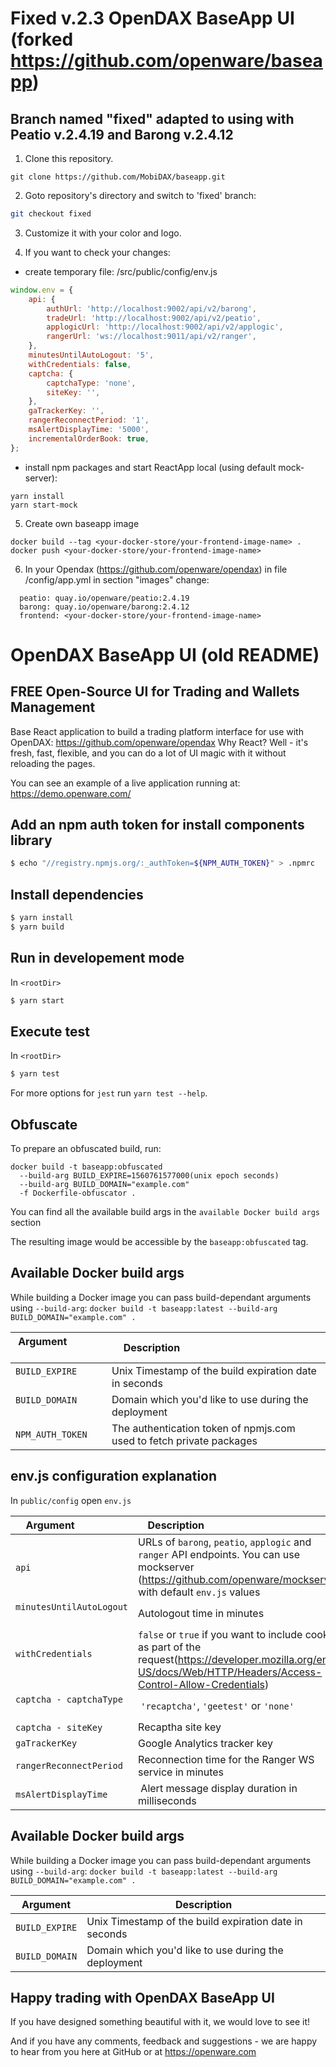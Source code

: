 # Fixed v.2.3 OpenDAX BaseApp UI (forked https://github.com/openware/baseapp)
## Branch named "fixed" adapted to using with Peatio v.2.4.19 and Barong v.2.4.12

1. Clone this repository.

```
git clone https://github.com/MobiDAX/baseapp.git
```

2. Goto repository's directory and switch to 'fixed' branch:

```bash
git checkout fixed
```

3. Customize it with your color and logo.

4. If you want to check your changes:

- create temporary file: /src/public/config/env.js

```js
window.env = {
    api: {
        authUrl: 'http://localhost:9002/api/v2/barong',
        tradeUrl: 'http://localhost:9002/api/v2/peatio',
        applogicUrl: 'http://localhost:9002/api/v2/applogic',
        rangerUrl: 'ws://localhost:9011/api/v2/ranger',
    },
    minutesUntilAutoLogout: '5',
    withCredentials: false,
    captcha: {
        captchaType: 'none',
        siteKey: '',
    },
    gaTrackerKey: '',
    rangerReconnectPeriod: '1',
    msAlertDisplayTime: '5000',
    incrementalOrderBook: true,
};
```

- install npm packages and start ReactApp local (using default mock-server):

```
yarn install
yarn start-mock
```

5. Create own baseapp image

```
docker build --tag <your-docker-store/your-frontend-image-name> .
docker push <your-docker-store/your-frontend-image-name>
```

6. In your Opendax (https://github.com/openware/opendax) in file /config/app.yml in section "images" change:

```
  peatio: quay.io/openware/peatio:2.4.19
  barong: quay.io/openware/barong:2.4.12
  frontend: <your-docker-store/your-frontend-image-name>
```




# OpenDAX BaseApp UI (old README)
## FREE Open-Source UI for Trading and Wallets Management

Base React application to build a trading platform interface for use with OpenDAX: https://github.com/openware/opendax
Why React? Well - it's fresh, fast, flexible, and you can do a lot of UI magic with it without reloading the pages.

You can see an example of a live application running at: https://demo.openware.com/

## Add an npm auth token for install components library

```bash
$ echo "//registry.npmjs.org/:_authToken=${NPM_AUTH_TOKEN}" > .npmrc
```

## Install dependencies

```bash
$ yarn install
$ yarn build
```

## Run in developement mode

In `<rootDir>`

```bash
$ yarn start
```

## Execute test

In `<rootDir>`

```bash
$ yarn test
```

For more options for `jest` run `yarn test --help`.

## Obfuscate

To prepare an obfuscated build, run:

```
docker build -t baseapp:obfuscated
  --build-arg BUILD_EXPIRE=1560761577000(unix epoch seconds)
  --build-arg BUILD_DOMAIN="example.com"
  -f Dockerfile-obfuscator .
```
You can find all the available build args in the `available Docker build args` section

The resulting image would be accessible by the `baseapp:obfuscated` tag.

## Available Docker build args

While building a Docker image you can pass build-dependant arguments using `--build-arg`: 
`docker build -t baseapp:latest
  --build-arg BUILD_DOMAIN="example.com" .`

| Argument                 | Description                                                  |
| --------------------- | ------------------------------------------------------------ |
| `BUILD_EXPIRE`               |  Unix Timestamp of the build expiration date in seconds |
| `BUILD_DOMAIN`               |  Domain which you'd like to use during the deployment |
| `NPM_AUTH_TOKEN` |  The authentication token of npmjs.com used to fetch private packages |

## env.js configuration explanation

In `public/config` open `env.js`


| Argument                 | Description                                                  |
| --------------------- | ------------------------------------------------------------ |
| `api`    | URLs of `barong`, `peatio`, `applogic` and `ranger` API endpoints. You can use mockserver (<https://github.com/openware/mockserver>) with default `env.js` values |
| `minutesUntilAutoLogout`                |  Autologout time in minutes  |
| `withCredentials`               |  `false` or `true` if you want to include cookies as part of the request(https://developer.mozilla.org/en-US/docs/Web/HTTP/Headers/Access-Control-Allow-Credentials)   |
| `captcha - captchaType`         |  `'recaptcha'`, `'geetest'` or `'none'`   |
| `captcha - siteKey`         |  Recaptha site key   |
| `gaTrackerKey` |  Google Analytics tracker key  |
| `rangerReconnectPeriod` |  Reconnection time for the Ranger WS service in minutes    |
| `msAlertDisplayTime` |  Alert message display duration in milliseconds    |

## Available Docker build args

While building a Docker image you can pass build-dependant arguments using `--build-arg`: 
`docker build -t baseapp:latest
  --build-arg BUILD_DOMAIN="example.com" .`

| Argument       | Description                                            |
| -------------- | ------------------------------------------------------ |
| `BUILD_EXPIRE` | Unix Timestamp of the build expiration date in seconds |
| `BUILD_DOMAIN` | Domain which you'd like to use during the deployment   |

## Happy trading with OpenDAX BaseApp UI

If you have designed something beautiful with it, we would love to see it!

And if you have any comments, feedback and suggestions - we are happy to hear from you here at GitHub or at https://openware.com

